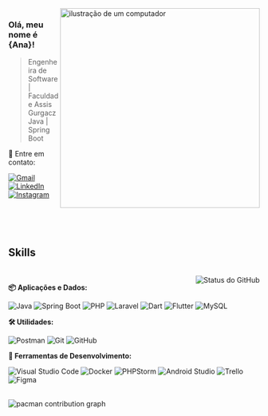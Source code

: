<img src="https://raw.githubusercontent.com/MicaelliMedeiros/micaellimedeiros/master/image/computer-illustration.png" alt="ilustração de um computador" min-width="400px" max-width="400px" width="400px" align="right">
<h3>Olá, meu nome é {Ana}!</h3>

>  Engenheira de Software | Faculdade Assis Gurgacz<br>
>  Java | Spring Boot

<p align="left">
  💌 Entre em contato:
</p>

<p align="left">
  <a href="mailto:anaclarabergaminidelgado@gmail.com" title="Gmail">
    <img src="https://img.shields.io/badge/-Gmail-FF0000?style=flat-square&labelColor=FF0000&logo=gmail&logoColor=white" alt="Gmail"/>
  </a>
  <a href="https://www.linkedin.com/in/ana-clara-bergamini-delgado/" title="LinkedIn">
    <img src="https://img.shields.io/badge/-Linkedin-0e76a8?style=flat-square&logo=Linkedin&logoColor=white" alt="LinkedIn"/>
  </a>
  <a href="https://www.instagram.com/ana.clara.berga/" title="Instagram">
    <img src="https://img.shields.io/badge/-Instagram-DF0174?style=flat-square&labelColor=DF0174&logo=instagram&logoColor=white" alt="Instagram"/>
  </a>
</p>
<div align="left">

<br><br><br>

<h2 align="left">Skills</h2>
<br>
<img align="right" src="https://github-readme-stats.vercel.app/api?username=anaclaraberga&show_icons=true&title_color=d07796&text_color=BC6382&icon_color=d07796&bg_color=ffffff&cache_seconds=2300" alt="Status do GitHub" />

<p><b>📦 Aplicações e Dados:</b></p>
  
  ![Java](https://img.shields.io/badge/-Java-333333?style=flat&logo=java)
  ![Spring Boot](https://img.shields.io/badge/-Springboot-333333?style=flat&logo=springboot)
  ![PHP](https://img.shields.io/badge/-PHP-333333?style=flat&logo=php3&logoColor=1572B6)
  ![Laravel](https://img.shields.io/badge/-Laravel-333333?style=flat&logo=laravel)
  ![Dart](https://img.shields.io/badge/-Dart-333333?style=flat&logo=dart)
  ![Flutter](https://img.shields.io/badge/-Flutter-333333?style=flat&logo=flutter)
  ![MySQL](https://img.shields.io/badge/-MySQL-333333?style=flat&logo=mysql)

<p><b>🛠️ Utilidades:</b></p>

  ![Postman](https://img.shields.io/badge/-Postman-333333?style=flat&logo=postman)
  ![Git](https://img.shields.io/badge/-Git-333333?style=flat&logo=git)
  ![GitHub](https://img.shields.io/badge/-GitHub-333333?style=flat&logo=github)

<p><b>🧰 Ferramentas de Desenvolvimento:</b></p>

  ![Visual Studio Code](https://img.shields.io/badge/-VSCode-333333?style=flat&logo=visualstudiocode&logoColor=1B66B1)
  ![Docker](https://img.shields.io/badge/-Docker-333333?style=flat&logo=docker)
  ![PHPStorm](https://img.shields.io/badge/-Phpstorm-333333?style=flat&logo=phpstorm&logoColor=07CA4F)
  ![Android Studio](https://img.shields.io/badge/-AndroidStudio-333333?style=flat&logo=androidstudio&logoColor=3DDC84)
  ![Trello](https://img.shields.io/badge/-Trello-333333?style=flat&logo=trello&logoColor=007ACC)
  ![Figma](https://img.shields.io/badge/-Figma-333333?style=flat&logo=figma&logoColor=EFA600)

<br>

<picture>
  <source media="(prefers-color-scheme: dark)" srcset="https://raw.githubusercontent.com/ana.clara.berga/ana.clara.berga/output/pacman-contribution-graph-dark.svg">
  <source media="(prefers-color-scheme: light)" srcset="https://raw.githubusercontent.com/ana.clara.berga/ana.clara.berga/output/pacman-contribution-graph.svg">
  <img alt="pacman contribution graph" src="https://raw.githubusercontent.com/ana.clara.berga/ana.clara.berga/output/pacman-contribution-graph.svg">
</picture> 